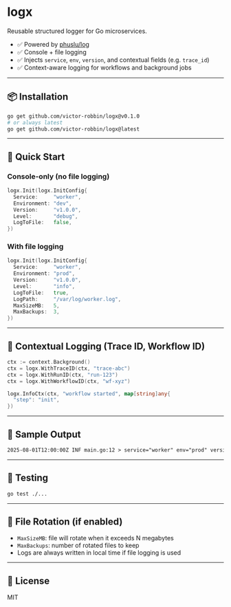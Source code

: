 # logx

Reusable structured logger for Go microservices.

* ✅ Powered by [phuslu/log](https://github.com/phuslu/log)
* ✅ Console + file logging
* ✅ Injects `service`, `env`, `version`, and contextual fields (e.g. `trace_id`)
* ✅ Context-aware logging for workflows and background jobs

---

## 📦 Installation

```bash
go get github.com/victor-robbin/logx@v0.1.0
# or always latest
go get github.com/victor-robbin/logx@latest
```

---

## 🚀 Quick Start

### Console-only (no file logging)

```go
logx.Init(logx.InitConfig{
  Service:     "worker",
  Environment: "dev",
  Version:     "v1.0.0",
  Level:       "debug",
  LogToFile:   false,
})
```

### With file logging

```go
logx.Init(logx.InitConfig{
  Service:     "worker",
  Environment: "prod",
  Version:     "v1.0.0",
  Level:       "info",
  LogToFile:   true,
  LogPath:     "/var/log/worker.log",
  MaxSizeMB:   5,
  MaxBackups:  3,
})
```

---

## 🧠 Contextual Logging (Trace ID, Workflow ID)

```go
ctx := context.Background()
ctx = logx.WithTraceID(ctx, "trace-abc")
ctx = logx.WithRunID(ctx, "run-123")
ctx = logx.WithWorkflowID(ctx, "wf-xyz")

logx.InfoCtx(ctx, "workflow started", map[string]any{
  "step": "init",
})
```

---

## 🧪 Sample Output

```txt
2025-08-01T12:00:00Z INF main.go:12 > service="worker" env="prod" version="v1.0.0" run_id="run-123" workflow_id="wf-xyz" trace_id="trace-abc" step="init" workflow started
```

---

## 🔫 Testing

```bash
go test ./...
```

---

## 📂 File Rotation (if enabled)

* `MaxSizeMB`: file will rotate when it exceeds N megabytes
* `MaxBackups`: number of rotated files to keep
* Logs are always written in local time if file logging is used

---

## 📌 License

MIT
